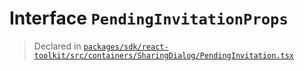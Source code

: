 # Interface `PendingInvitationProps`
> Declared in [`packages/sdk/react-toolkit/src/containers/SharingDialog/PendingInvitation.tsx`](.)
